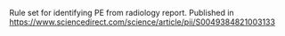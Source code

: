 Rule set for identifying PE from radiology report. 
Published in https://www.sciencedirect.com/science/article/pii/S0049384821003133